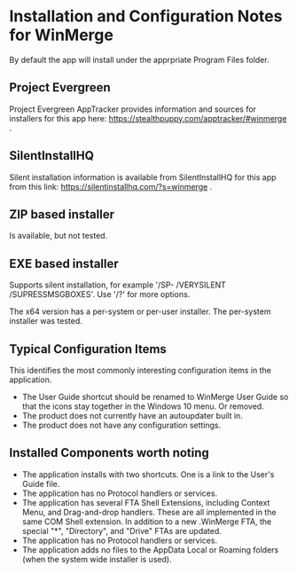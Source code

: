 # Installation and Configuration Notes for WinMerge
By default the app will install under the apprpriate Program Files folder.

## Project Evergreen
Project Evergreen AppTracker provides information and sources for installers for this app here: https://stealthpuppy.com/apptracker/#winmerge .

## SilentInstallHQ
Silent installation information is available from SilentInstallHQ for this app from this link: https://silentinstallhq.com/?s=winmerge .

## ZIP based installer

Is available, but not tested.

## EXE based installer

Supports silent installation, for example '/SP- /VERYSILENT /SUPRESSMSGBOXES'.  Use '/?' for more options.

The x64 version has a per-system or per-user installer.  The per-system installer was tested.


## Typical Configuration Items 

This identifies the most commonly interesting configuration items in the application.

* The User Guide shortcut should be renamed to WinMerge User Guide so that the icons stay together in the Windows 10 menu. Or removed.
* The product does not currently have an autoupdater built in.
* The product does not have any configuration settings.

## Installed Components worth noting

* The application installs with two shortcuts. One is a link to the User's Guide file.
* The application has no Protocol handlers or services.
* The application has several FTA Shell Extensions, including Context Menu, and Drag-and-drop handlers. These are all implemented in the same COM Shell extension. In addition to a new .WinMerge FTA, the special "*", "Directory", and "Drive" FTAs are updated.
* The application has no Protocol handlers or services.
* The application adds no files to the AppData Local or Roaming folders (when the system wide installer is used).